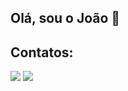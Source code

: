 ## Olá, sou o João  👋

## Contatos:

<div>
<a href="[https://instagram.com/seu-usuário-instagram-aqui](https://www.instagram.com/joaorbrto/)" target="_blank"><img loading="lazy" src="https://img.shields.io/badge/-Instagram-%23E4405F?style=for-the-badge&logo=instagram&logoColor=white" target="_blank"></a>
<a href="[https://www.linkedin.com/in/seu-usuário-linkedln-aqui](https://www.linkedin.com/in/joão-roberto-72a05b217/)" target="_blank"><img loading="lazy" src="https://img.shields.io/badge/-LinkedIn-%230077B5?style=for-the-badge&logo=linkedin&logoColor=white" target="_blank"></a>   
</div>

